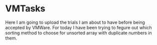 # VMTasks
Here I am going to upload the trials I am about to have before being accepted by VMWare.
For today I have been trying to fegure out which sorting method to choose for unsorted array with duplicate numbers in them.
